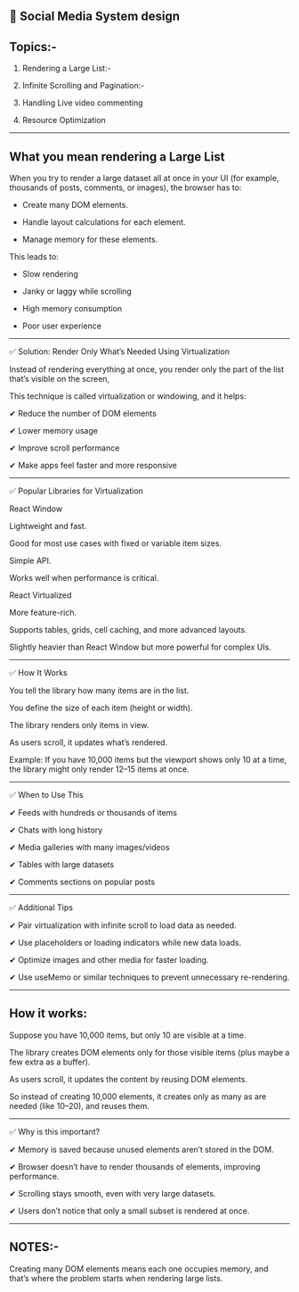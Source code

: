 ## 🚀 Social Media System design

## Topics:-

1. Rendering a Large List:-

2. Infinite Scrolling and Pagination:-

3. Handling Live video commenting

4. Resource Optimization

---

## What you mean rendering a Large List

When you try to render a large dataset all at once in your UI (for example, thousands of posts, comments, or images), the browser has to:

- Create many DOM elements.

- Handle layout calculations for each element.

- Manage memory for these elements.

This leads to:

- Slow rendering

- Janky or laggy while scrolling

- High memory consumption

- Poor user experience

---

✅ Solution: Render Only What’s Needed Using Virtualization

Instead of rendering everything at once, you render only the part of the list that’s visible on the screen,

This technique is called virtualization or windowing, and it helps:

✔ Reduce the number of DOM elements

✔ Lower memory usage

✔ Improve scroll performance

✔ Make apps feel faster and more responsive

---

✅ Popular Libraries for Virtualization

React Window

Lightweight and fast.

Good for most use cases with fixed or variable item sizes.

Simple API.

Works well when performance is critical.

React Virtualized

More feature-rich.

Supports tables, grids, cell caching, and more advanced layouts.

Slightly heavier than React Window but more powerful for complex UIs.

---

✅ How It Works

You tell the library how many items are in the list.

You define the size of each item (height or width).

The library renders only items in view.

As users scroll, it updates what’s rendered.

Example:
If you have 10,000 items but the viewport shows only 10 at a time, the library might only render 12–15 items at once.

---

✅ When to Use This

✔ Feeds with hundreds or thousands of items

✔ Chats with long history

✔ Media galleries with many images/videos

✔ Tables with large datasets

✔ Comments sections on popular posts

---

✅ Additional Tips

✔ Pair virtualization with infinite scroll to load data as needed.

✔ Use placeholders or loading indicators while new data loads.

✔ Optimize images and other media for faster loading.

✔ Use useMemo or similar techniques to prevent unnecessary re-rendering.

---

## How it works:

Suppose you have 10,000 items, but only 10 are visible at a time.

The library creates DOM elements only for those visible items (plus maybe a few extra as a buffer).

As users scroll, it updates the content by reusing DOM elements.

So instead of creating 10,000 elements, it creates only as many as are needed (like 10–20), and reuses them.

---

✅ Why is this important?

✔ Memory is saved because unused elements aren’t stored in the DOM.

✔ Browser doesn’t have to render thousands of elements, improving performance.

✔ Scrolling stays smooth, even with very large datasets.

✔ Users don’t notice that only a small subset is rendered at once.

---

## NOTES:-

Creating many DOM elements means each one occupies memory, and that’s where the problem starts when rendering large lists.
